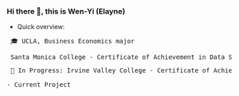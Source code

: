 ### Hi there 👋, this is Wen-Yi (Elayne)

- Quick overview:
<pre> 🎓 UCLA, Business Economics major
<pre> Santa Monica College - Certificate of Achievement in Data Science
<pre> 📖 In Progress: Irvine Valley College - Certificate of Achievement in Web Authoring

- Current Project

<!--
**elayswew/elayswew** is a ✨ _special_ ✨ repository because its `README.md` (this file) appears on your GitHub profile.



